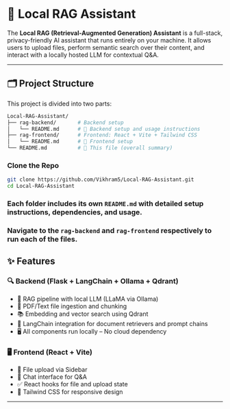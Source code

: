 # 🧠 Local RAG Assistant

The **Local RAG (Retrieval-Augmented Generation) Assistant** is a full-stack, privacy-friendly AI assistant that runs entirely on your machine. It allows users to upload files, perform semantic search over their content, and interact with a locally hosted LLM for contextual Q&A.

---

## 🗂️ Project Structure

This project is divided into two parts:

```bash
Local-RAG-Assistant/
├── rag-backend/       # Backend setup
│   └── README.md      # 📘 Backend setup and usage instructions
├── rag-frontend/      # Frontend: React + Vite + Tailwind CSS
│   └── README.md      # 📘 Frontend setup
└── README.md          # 📍 This file (overall summary)
```

###  Clone the Repo

```bash
git clone https://github.com/Vikhram5/Local-RAG-Assistant.git
cd Local-RAG-Assistant
```

### Each folder includes its own `README.md` with detailed setup instructions, dependencies, and usage.
### Navigate to the `rag-backend` and `rag-frontend` respectively to run each of the files.

## ✨ Features

### 🔍 Backend (Flask + LangChain + Ollama + Qdrant)
- 🧠 RAG pipeline with local LLM (LLaMA via Ollama)
- 📄 PDF/Text file ingestion and chunking
- 📚 Embedding and vector search using Qdrant
- 🔗 LangChain integration for document retrievers and prompt chains
- 🖥️ All components run locally – No cloud dependency

### 🖥️ Frontend (React + Vite)
- 📂 File upload via Sidebar
- 💬 Chat interface for Q&A
- ✅ React hooks for file and upload state
- 🎨 Tailwind CSS for responsive design

---


